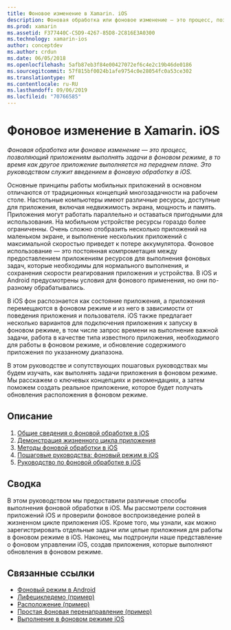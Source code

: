 ```yaml
---
title: Фоновое изменение в Xamarin. iOS
description: Фоновая обработка или фоновое изменение — это процесс, позволяющий приложениям выполнять задачи в фоновом режиме, в то время как другое приложение выполняется на переднем плане. Это руководством служит введением в фоновую обработку в iOS.
ms.prod: xamarin
ms.assetid: F377440C-C5D9-4267-85D8-2C816E3A0300
ms.technology: xamarin-ios
author: conceptdev
ms.author: crdun
ms.date: 06/05/2018
ms.openlocfilehash: 5afb87eb3f84e00427072ef6c4e2c19b46de0186
ms.sourcegitcommit: 57f815bf0024b1afe9754c0e28054fc0a53ce302
ms.translationtype: MT
ms.contentlocale: ru-RU
ms.lasthandoff: 09/06/2019
ms.locfileid: "70766585"
---
```

# <a name="backgrounding-in-xamarinios"></a>Фоновое изменение в Xamarin. iOS

_Фоновая обработка или фоновое изменение — это процесс, позволяющий приложениям выполнять задачи в фоновом режиме, в то время как другое приложение выполняется на переднем плане. Это руководством служит введением в фоновую обработку в iOS._

Основные принципы работы мобильных приложений в основном отличаются от традиционных концепций многозадачности на рабочем столе. Настольные компьютеры имеют различные ресурсы, доступные для приложения, включая недвижимость экрана, мощность и память. Приложения могут работать параллельно и оставаться пригодными для использования. На мобильном устройстве ресурсы гораздо более ограниченны. Очень сложно отобразить несколько приложений на маленьком экране, и выполнение нескольких приложений с максимальной скоростью приведет к потере аккумулятора. Фоновое использование — это постоянная компрометация между предоставлением приложениям ресурсов для выполнения фоновых задач, которые необходимы для нормального выполнения, и сохранения скорости реагирования приложения и устройства. В iOS и Android предусмотрены условия для фонового применения, но они по-разному обрабатывались.

В iOS фон распознается как состояние приложения, а приложения перемещаются в фоновом режиме и из него в зависимости от поведения приложения и пользователя. iOS также предлагает несколько вариантов для подключения приложения к запуску в фоновом режиме, в том числе запрос времени на выполнение важной задачи, работа в качестве типа известного приложения, необходимого для работы в фоновом режиме, и обновление содержимого приложения по указанному диапазона.

В этом руководстве и сопутствующих пошаговых руководствах мы будем изучать, как выполнять задачи приложения в фоновом режиме. Мы расскажем о ключевых концепциях и рекомендациях, а затем поможем создать реальное приложение, которое будет получать обновления расположения в фоновом режиме.

## <a name="contents"></a>Описание

1. [Общие сведения о фоновой обработке в iOS](~/ios/app-fundamentals/backgrounding/introduction-to-backgrounding-in-ios.md)
1. [Демонстрация жизненного цикла приложения](~/ios/app-fundamentals/backgrounding/application-lifecycle-demo.md)
1. [Методы фоновой обработки в iOS](~/ios/app-fundamentals/backgrounding/ios-backgrounding-techniques/index.md)
1. [Пошаговые руководства: фоновый режим в iOS](~/ios/app-fundamentals/backgrounding/ios-backgrounding-walkthroughs/index.md)
1. [Руководство по фоновой обработке в iOS](~/ios/app-fundamentals/backgrounding/ios-backgrounding-guidance.md)

## <a name="summary"></a>Сводка

В этом руководством мы предоставили различные способы выполнения фоновой обработки в iOS. Мы рассмотрели состояния приложений iOS и проверили фоновое воспроизведение ролей в жизненном цикле приложения iOS. Кроме того, мы узнали, как можно зарегистрировать отдельные задачи или целые приложения для работы в фоновом режиме в iOS. Наконец, мы подтронули наше представление о фоновом управлении iOS, создав приложения, которые выполняют обновления в фоновом режиме.

## <a name="related-links"></a>Связанные ссылки

- [Фоновый режим в Android](~/android/app-fundamentals/services/index.md)
- [Лифецикледемо (пример)](https://docs.microsoft.com/samples/xamarin/ios-samples/lifecycledemo)
- [Расположение (пример)](https://docs.microsoft.com/samples/xamarin/ios-samples/location)
- [Простая фоновая перенаправление (пример)](https://docs.microsoft.com/samples/xamarin/ios-samples/simplebackgroundtransfer)
- [Выполнение в фоновом режиме iOS](https://developer.apple.com/library/ios/documentation/iPhone/Conceptual/iPhoneOSProgrammingGuide/BackgroundExecution/BackgroundExecution.html)
